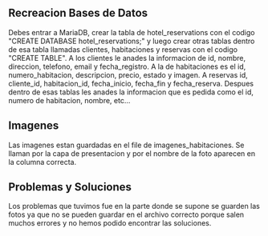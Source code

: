 ## Recreacion Bases de Datos

Debes entrar a MariaDB, crear la tabla de hotel_reservations con el codigo "CREATE DATABASE hotel_reservations;" y luego crear otras tablas dentro de esa tabla llamadas clientes, habitaciones y reservas con el codigo "CREATE TABLE". A los clientes le anades la informacion de id, nombre, direccion, telefono, email y fecha_registro. A la de habitaciones es el id, numero_habitacion, descripcion, precio, estado y imagen. A reservas id, cliente_id, habitacion_id, fecha_inicio, fecha_fin y fecha_reserva. Despues dentro de esas tablas les anades la informacion que es pedida como el id, numero de habitacion, nombre, etc... 

## Imagenes

Las imagenes estan guardadas en el file de imagenes_habitaciones. Se llaman por la capa de presentacion y por el nombre de la foto aparecen en la columna correcta. 

## Problemas y Soluciones

Los problemas que tuvimos fue en la parte donde se supone se guarden las fotos ya que no se pueden guardar en el archivo correcto porque salen muchos errores y no hemos podido encontrar las soluciones.
